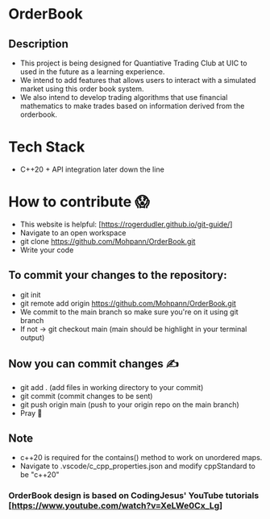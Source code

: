 # OrderBook
## Description
* This project is being designed for Quantiative Trading Club at UIC to used in the future as a learning experience.
* We intend to add features that allows users to interact with a simulated market using this order book system.
* We also intend to develop trading algorithms that use financial mathematics to make trades based on information derived from the orderbook. 

# Tech Stack 
* C++20 + API integration later down the line

# How to contribute :scream:
* This website is helpful: [https://rogerdudler.github.io/git-guide/]
* Navigate to an open workspace
* git clone https://github.com/Mohpann/OrderBook.git
* Write your code
## To commit your changes to the repository:
* git init
* git remote add origin https://github.com/Mohpann/OrderBook.git
* We commit to the main branch so make sure you're on it using git branch
* If not -> git checkout main (main should be highlight in your terminal output)
## Now you can commit changes :writing_hand:
* git add . (add files in working directory to your commit)
* git commit (commit changes to be sent)
* git push origin main (push to your origin repo on the main branch)
* Pray :pray:


## Note
* c++20 is required for the contains() method to work on unordered maps.
* Navigate to .vscode/c_cpp_properties.json and modify cppStandard to be "c++20"

### OrderBook design is based on CodingJesus' YouTube tutorials [https://www.youtube.com/watch?v=XeLWe0Cx_Lg]

